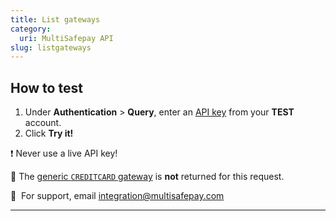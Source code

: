```yaml
---
title: List gateways
category:
  uri: MultiSafepay API
slug: listgateways
---
```


## How to test

1. Under **Authentication** > **Query**, enter an [API key](/docs/sites#site-id-api-key-and-security-code) from your **TEST** account.
2. Click **Try it!**

❗️ Never use a live API key!

📘 The [generic `CREDITCARD` gateway](/docs/card-payments#generic-gateway) is **not** returned for this request. 

💬  For support, email [integration@multisafepay.com](mailto:integration@multisafepay.com)

---

